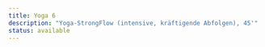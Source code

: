```yaml
---
title: Yoga 6
description: "Yoga-StrongFlow (intensive, kräftigende Abfolgen), 45'"
status: available
---
```

